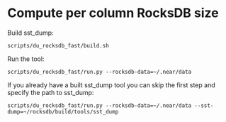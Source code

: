 # Compute per column RocksDB size

Build sst_dump:
```
scripts/du_rocksdb_fast/build.sh
```

Run the tool:
```
scripts/du_rocksdb_fast/run.py --rocksdb-data=~/.near/data
```

If you already have a built sst_dump tool you can skip the first step and specify the path to sst_dump:
```
scripts/du_rocksdb_fast/run.py --rocksdb-data=~/.near/data --sst-dump=~/rocksdb/build/tools/sst_dump
```
